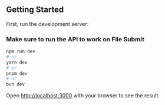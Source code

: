 ## Getting Started

First, run the development server:
### Make sure to run the API to work on File Submit

```bash
npm run dev
# or
yarn dev
# or
pnpm dev
# or
bun dev
```

Open [http://localhost:3000](http://localhost:3000) with your browser to see the result.



